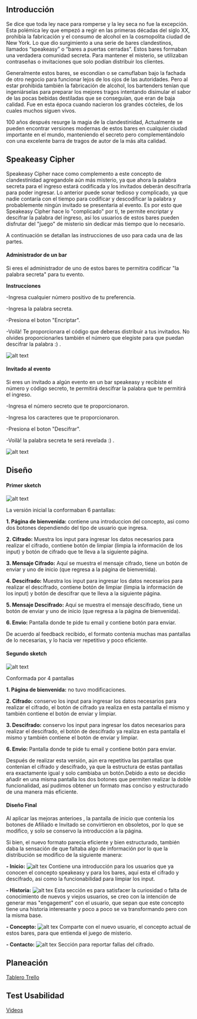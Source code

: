 ## Introducción

Se dice que toda ley nace para romperse y la ley seca no fue la excepción. Esta polémica ley que empezó a regir en las primeras décadas del siglo XX, prohibía la fabricación y el consumo de alcohol en la cosmopolita ciudad de New York. Lo que dio surgimiento a una serie de bares clandestinos, llamados “speakeasy” o “bares a puertas cerradas”. Estos bares formaban una verdadera comunidad secreta. Para mantener el misterio, se utilizaban contraseñas o invitaciones que solo podían distribuir los clientes.

Generalmente estos bares, se escondían o se camuflaban bajo la fachada de otro negocio para funcionar lejos de los ojos de las autoridades. Pero al estar prohibida también la fabricación de alcohol, los bartenders tenían que ingeniárselas para preparar los mejores tragos intentando disimular el sabor de las pocas bebidas destiladas que se conseguían, que eran de baja calidad. Fue en esta época cuando nacieron los grandes cócteles, de los cuales muchos siguen vivos.

100 años después resurge la magia de la clandestinidad, Actualmente se pueden encontrar versiones modernas de estos bares en cualquier ciudad importante en el mundo, manteniendo el secreto pero complementándolo con una excelente barra de tragos de autor de la más alta calidad.

## Speakeasy Cipher

Speakeasy Cipher nace como complemento a este concepto de clandestinidad agregandole aún más misterio, ya que ahora la palabra secreta para el ingreso estará codificada y los invitados deberán descifrarla para poder ingresar. Lo anterior puede sonar tedioso y complicado, ya que nadie contaría con el tiempo para codificar y descodificar la palabra y probablemente ningún invitado se presentaria al evento.
Es por esto que Speakeasy Cipher hace lo "complicado" por ti, te permite encriptar y descifrar la palabra del ingreso, asi los usuarios de estos bares pueden disfrutar del "juego" de misterio sin dedicar más tiempo que lo necesario.

A continuación se detallan las instrucciones de uso para cada una de las partes.

#### Administrador de un bar
Si eres el administrador de uno de estos bares te permitira codificar "la palabra secreta" para tu evento.

**Instrucciones**

-Ingresa cualquier número positivo de tu preferencia.

-Ingresa la palabra secreta.

-Presiona el boton "Encriptar".

-Voilà! Te proporcionara el código que deberas distribuir a tus invitados. No olvides proporcionarles también el número que elegiste para que puedan descifrar la palabra :) .

![alt text](Imagenes-readme/instrucciones-admin.png)


#### Invitado al evento
Si eres un invitado a algún evento en un bar speakeasy y recibiste el número y código secreto, te permitirá descifrar la palabra que te permitirá el ingreso.

-Ingresa el número secreto que te proporcionaron.

-Ingresa los caracteres que te proporcionaron.

-Presiona el boton "Descifrar".

-Voilà! la palabra secreta te será revelada :) .

![alt text](Imagenes-readme/instrucciones-invit.png)

## Diseño

#### Primer sketch
![alt text](Imagenes-readme/Sketch-uno.jpeg)

La versión inicial la conformaban 6 pantallas:

**1. Página de bienvenida:**  contiene una introduccion del concepto, asi como dos botones dependiendo del tipo de usuario que ingresa.

**2. Cifrado:** Muestra los input para ingresar los datos necesarios para realizar el cifrado, contiene botón de limpiar (limpia la información de los input) y botón de cifrado que te lleva a la siguiente página.

**3. Mensaje Cifrado:** Aquí se muestra el mensaje cifrado, tiene un botón de enviar y uno de inicio (que regresa a la página de bienvenida).

**4. Descifrado:** Muestra los input para ingresar los datos necesarios para realizar el descifrado, contiene botón de limpiar (limpia la información de los input) y botón de descifrar que te lleva a la siguiente página.

**5. Mensaje Descifrado:** Aquí se muestra el mensaje descifrado, tiene un botón de enviar y uno de inicio (que regresa a la página de bienvenida).

**6. Envio:** Pantalla donde te pide tu email y contiene botón para enviar.

De acuerdo al feedback recibido, el formato contenia muchas mas pantallas de lo necesarias, y lo hacia ver repetitivo y poco eficiente.

#### Segundo sketch
![alt text](Imagenes-readme/Sketch-dos.jpeg)

Conformada por 4 pantallas

**1. Página de bienvenida:**  no tuvo modificaciones.

**2. Cifrado:** conservo los input para ingresar los datos necesarios para realizar el cifrado, el botón de cifrado ya realiza en esta  pantalla el mismo y  también contiene el botón de enviar y limpiar.

**3. Descifrado:** conservo los input para ingresar los datos necesarios para realizar el descifrado, el botón de descifrado ya realiza en esta  pantalla el mismo y  también contiene el botón de enviar y limpiar.

**6. Envio:** Pantalla donde te pide tu email y contiene botón para enviar.

Después de realizar esta versión, aún era repetitiva las pantallas que contenian el cifrado y descifrado, ya que la estructura de estas pantallas era exactamente igual y solo cambiaba un botón.Debido a esto se decidio añadir en una misma pantalla los dos botones que permiten realizar la doble funcionalidad, así pudimos obtener un formato mas conciso y estructurado de una manera más eficiente.

#### Diseño Final
Al aplicar las mejoras anterioes , la pantalla de inicio que contenia los botones de Afiliado e Invitado se convirtieron en obsoletos, por lo que se modifico, y solo se conservo la introducción a la página.

Si bien, el nuevo formato parecía eficiente y bien estructurado, también daba la sensación de que faltaba algo de información por lo que la distribución se modifico de la siguiente manera:

**- Inicio:**
![alt tex](Imagenes-readme/Inicio.png)
Contiene una introducción para los usuarios que ya conocen el concepto speakeasy y para los bares, aquí esta el cifrado y descifrado, asi como la funcionabilidad para limpiar los input.

**- Historia:**
![alt tex](Imagenes-readme/Historia.png)
Esta sección es para satisfacer la curiosidad o falta de conocimiento de  nuevos y viejos usuarios, se creo con la intención de generar mas "engagement" con el usuario, que sepan que este concepto tiene una historia interesante y poco a poco se va transformando pero con la misma base.

**- Concepto:**
![alt tex](Imagenes-readme/Concepto.png)
Comparte con el nuevo usuario, el concepto actual de estos bares, para que entienda el juego de misterio.

**- Contacto:**
![alt tex](Imagenes-readme/Contacto.png)
Sección para reportar fallas del cifrado.



## Planeación

[Tablero Trello](https://trello.com/invite/b/ZiVBWJ8J/28630b054f2efacdc8bc957bf614d51b/cipher)


## Test Usabilidad

[Videos](https://useloom.com/share/folder/b04d19473d1b4869bf0b5f1f4e7f4581)